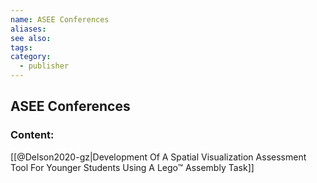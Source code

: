 ```yaml
---
name: ASEE Conferences
aliases:
see also:
tags:
category:
  - publisher
---
```


## ASEE Conferences

### Content:
[[@Delson2020-gz|Development Of A Spatial Visualization Assessment Tool For Younger Students Using A Lego™ Assembly Task]]